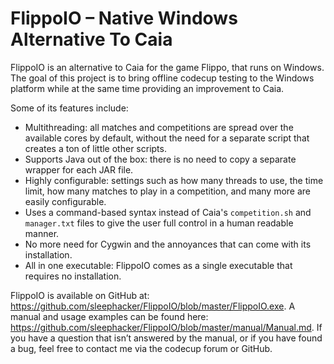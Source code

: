 # FlippoIO – Native Windows Alternative To Caia
FlippoIO is an alternative to Caia for the game Flippo, that runs on Windows. The goal of this project is to bring offline codecup testing to the Windows platform while at the same time providing an improvement to Caia.

Some of its features include:
* Multithreading: all matches and competitions are spread over the available cores by default, without the need for a separate script that creates a ton of little other scripts.
* Supports Java out of the box: there is no need to copy a separate wrapper for each JAR file.
* Highly configurable: settings such as how many threads to use, the time limit, how many matches to play in a competition, and many more are easily configurable.
* Uses a command-based syntax instead of Caia's `competition.sh` and `manager.txt` files to give the user full control in a human readable manner.
* No more need for Cygwin and the annoyances that can come with its installation.
* All in one executable: FlippoIO comes as a single executable that requires no installation.

FlippoIO is available on GitHub at: https://github.com/sleephacker/FlippoIO/blob/master/FlippoIO.exe.
A manual and usage examples can be found here: https://github.com/sleephacker/FlippoIO/blob/master/manual/Manual.md.
If you have a question that isn’t answered by the manual, or if you have found a bug, feel free to contact me via the codecup forum or GitHub.
